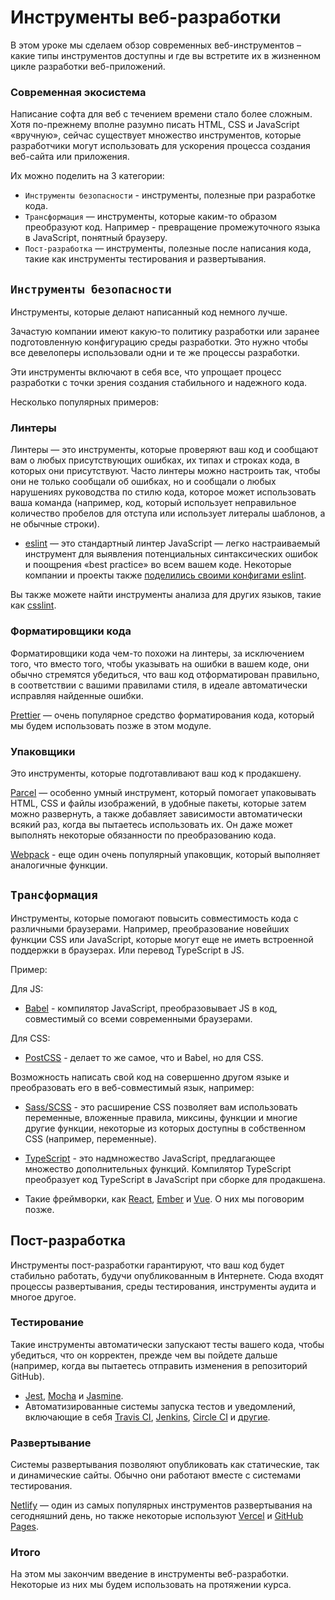 # Инструменты веб-разработки

В этом уроке мы сделаем обзор современных веб-инструментов – какие типы инструментов доступны и где вы встретите их в жизненном цикле разработки веб-приложений.

### Современная экосистема

Написание софта для веб с течением времени стало более сложным. Хотя по-прежнему вполне разумно писать HTML, CSS и JavaScript «вручную», сейчас существует множество инструментов, которые разработчики могут использовать для ускорения процесса создания веб-сайта или приложения.

Их можно поделить на 3 категории:

- `Инструменты безопасности` - инструменты, полезные при разработке кода.
- `Трансформация` — инструменты, которые каким-то образом преобразуют код. Например - превращение промежуточного языка в JavaScript, понятный браузеру.
- `Пост-разработка` — инструменты, полезные после написания кода, такие как инструменты тестирования и развертывания.

## `Инструменты безопасности`

Инструменты, которые делают написанный код немного лучше.

Зачастую компании имеют какую-то политику разработки или заранее подготовленную конфигурацию среды разработки.
Это нужно чтобы все девелоперы использовали одни и те же процессы разработки.

Эти инструменты включают в себя все, что упрощает процесс разработки с точки зрения создания стабильного и надежного кода.

Несколько популярных примеров:

### Линтеры

Линтеры — это инструменты, которые проверяют ваш код и сообщают вам о любых присутствующих ошибках, их типах и строках кода, в которых они присутствуют. Часто линтеры можно настроить так, чтобы они не только сообщали об ошибках, но и сообщали о любых нарушениях руководства по стилю кода, которое может использовать ваша команда (например, код, который использует неправильное количество пробелов для отступа или использует литералы шаблонов, а не обычные строки).

- [eslint](https://eslint.org/) — это стандартный линтер JavaScript — легко настраиваемый инструмент для выявления потенциальных синтаксических ошибок и поощрения «best practice» во всем вашем коде. Некоторые компании и проекты также [поделились своими конфигами eslint](https://www.npmjs.com/search?q=keywords:eslintconfig).

Вы также можете найти инструменты анализа для других языков, такие как [csslint](http://csslint.net/).

### Форматировщики кода

Форматировщики кода чем-то похожи на линтеры, за исключением того, что вместо того, чтобы указывать на ошибки в вашем коде, они обычно стремятся убедиться, что ваш код отформатирован правильно, в соответствии с вашими правилами стиля, в идеале автоматически исправляя найденные ошибки.

[Prettier](https://prettier.io) — очень популярное средство форматирования кода, который мы будем использовать позже в этом модуле.

### Упаковщики

Это инструменты, которые подготавливают ваш код к продакшену.

[Parcel](https://ru.parceljs.org) — особенно умный инструмент, который помогает упаковывать HTML, CSS и файлы изображений, в удобные пакеты, которые затем можно развернуть, а также добавляет зависимости автоматически всякий раз, когда вы пытаетесь использовать их. Он даже может выполнять некоторые обязанности по преобразованию кода.

[Webpack](https://webpack.js.org/) - еще один очень популярный упаковщик, который выполняет аналогичные функции.

## `Трансформация`

Инструменты, которые помогают повысить совместимость кода с различными браузерами. Например, преобразование новейших функции CSS или JavaScript, которые могут еще не иметь встроенной поддержки в браузерах. Или перевод TypeScript в JS.

Пример:

Для JS:

- [Babel](https://babeljs.io/) - компилятор JavaScript, преобразовывает JS в код, совместимый со всеми современными браузерами.

Для CSS:

- [PostCSS](https://postcss.org/) - делает то же самое, что и Babel, но для CSS.

Возможность написать свой код на совершенно другом языке и преобразовать его в веб-совместимый язык, например:

- [Sass/SCSS](https://sass-lang.com/) - это расширение CSS позволяет вам использовать переменные, вложенные правила, миксины, функции и многие другие функции, некоторые из которых доступны в собственном CSS (например, переменные).
- [TypeScript](https://www.typescriptlang.org/) - это надмножество JavaScript, предлагающее множество дополнительных функций. Компилятор TypeScript преобразует код TypeScript в JavaScript при сборке для продакшена.

- Такие фреймворки, как [React](https://reactjs.org/), [Ember](https://emberjs.com/) и [Vue](https://vuejs.org/). О них мы поговорим позже.

## Пост-разработка

Инструменты пост-разработки гарантируют, что ваш код будет стабильно работать, будучи опубликованным в Интернете. Сюда входят процессы развертывания, среды тестирования, инструменты аудита и многое другое.

### Тестирование

Такие инструменты автоматически запускают тесты вашего кода, чтобы убедиться, что он корректен, прежде чем вы пойдете дальше (например, когда вы пытаетесь отправить изменения в репозиторий GitHub).

- [Jest](https://jestjs.io/), [Mocha](https://mochajs.org/) и [Jasmine](https://jasmine.github.io/).
- Автоматизированные системы запуска тестов и уведомлений, включающие в себя [Travis CI](https://travis-ci.org/), [Jenkins](https://www.jenkins.io/), [Circle CI](https://circleci.com/) и [другие](https://en.m.wikipedia.org/wiki/List_of_build_automation_software#Continuous_integration).

### Развертывание

Системы развертывания позволяют опубликовать как статические, так и динамические сайты. Обычно они работают вместе с системами тестирования.

[Netlify](https://www.netlify.com/) — один из самых популярных инструментов развертывания на сегодняшний день, но также некоторые используют [Vercel](https://vercel.com/) и [GitHub Pages](https://pages.github.com/).

<!-- # Пакетный менеджер npm

`npm` — это пакетный менеджер JavaScript. Аналоги в других ЯП / системах — `pip`, `apt`. Этот менеджер по умолчанию устанавливается вместе с NodeJS. -->

### Итого

На этом мы закончим введение в инструменты веб-разработки. Некоторые из них мы будем использовать на протяжении курса.
